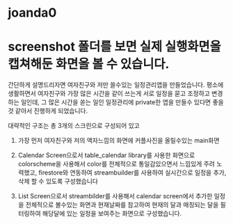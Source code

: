 # joanda0

# screenshot 폴더를 보면 실제 실행화면을 캡쳐해둔 화면을 볼 수 있습니다.

간단하게 설명드리자면 여자친구와 저만 쓸수있는 일정관리앱을 만들었습니다.
평소에 생활하면서 여자친구와 가장 많은 시간을 같이 쓰는게 서로 일정을 묻고 조정하고 변경하는 일인데,
그 많은 시간을 쏟는 일인 일정관리에 private한 앱을 만들수 있다면 좋을것 같아서 진행하게 되었습니다.

대략적인 구조는
총 3개의 스크린으로 구성되어 있고

1. 가장 먼저 여자친구와 저의 액자느낌의 화면에 커플사진을 올릴수있는 main화면

2. Calendar Screen으로서 table_calendar library를 사용한 화면으로 colorscheme을 사용해서 color를 전체적으로 통일감있으면서 느낌있게 주려 노력했고,
firestore와 연동하여 streambuilder를 사용하여 실시간으로 일정을 추가, 삭제 할 수 있도록 구성했습니다

3. List Screen으로서 streambilder를 사용해서 calendar screen에서 추가한 일정을 전체적으로 볼수있는 화면과 현재날짜를 참고하여 현재의 달과 매칭되는 달을 필터링하여
해당달에 있는 일정을 보여주는 화면으로 구성했습니다.


